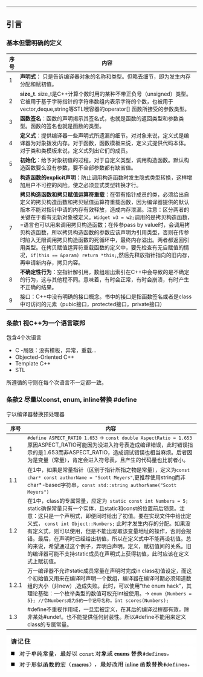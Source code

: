 
_ _ _
## 引言

### 基本但需明确的定义

| 序号 | 内容 |
|--------|--------|
|1| **声明式**： 只是告诉编译器对象的名称和类型。但略去细节，即为发生内存分配和赋初值。|
|   2   | **size_t**. size_t是C++计算个数时用的某种不带正负号（unsigned）类型。它被用于基于字符指针的字符串数组内表示字符的个数，也被用于vector,deque,string等STL哦容器的operator[] 函数所接受的参数类型。      |
|3| **函数签名**：函数的声明揭示其签名式，也就是函数的返回类型和参数类型。函数的签名也就是函数的类型。|
|4|**定义式**：提供编译器一些声明式所遗漏的细节。对对象来说，定义式是编译器为对象拨发内存。对于函数，函数模板来说，定义式提供代码本体。对于类和类模板来说，定义式列出它们的成员。|
|5|**初始化**：给予对象初值的过程。对于自定义类型，调用构造函数。默认构造函数要么没有参数，要不全部参数都有缺省值。|
|6|**构造函数的explicit声明**：防止调用构造函数时发生隐式类型转换，这样增加用户不可控的风险。使之必须显式类型转换才行。|
|7|**拷贝构造函数和拷贝赋值运算符重载**：在带有指针成员的类，必须给出自定义的拷贝构造函数和拷贝赋值运算符重载函数，因为编译器提供的默认版本不能对指针申请的内存有效释放，造成内存泄漏。注意：区分两者的关键在于看有无新对象被定义。`Widget w3 = w2;`调用的是拷贝构造函数，=语言也可以用来调用拷贝构造函数；在传参pass by value时，会调用拷贝构造函数，所以拷贝构造函数的参数应该声明为引用类型，否则在传参时陷入无限调用拷贝构造函数的死循环中，最终内存溢出。两者都返回引用类型。在拷贝赋值运算符重载函数的定义中，要先检查有无自赋值的情况，`if(this == &param) return *this;`,然后先释放指针指向的旧内存，再申请新内存，拷贝内容。|
|8|**不确定性行为**：空指针解引用，数组超出索引在C++中会导致的是不确定的行为，这与其他程不同。意味着，有时会正常，有时会崩溃，有时产生不正确的结果。|
|9|接口：C++中没有明确的接口概念。书中的接口是指函数签名或者是class中可访问的元素（pubic接口，protected接口，private接口）|


### 条款1 视C++为一个语言联邦
包含4个次语言
- C -局限：没有模板，异常，重载...
- Objected-Oriented C++
- Template C++
- STL

所遵循的守则在每个次语言不一定都一致。

### 条款2 尽量以const, enum, inline替换 #define
宁以编译器替换预处理器

| 序号 | 内容 |
|--------|--------|
|   1     | `#define ASPECT_RATIO 1.653` -> `const double AspectRatio = 1.653` 原因ASPECT_RATIO可能因为没进入符号表造成编译错误，此时错误指示的是1.653而非ASPECT_RATIO，造成调试错误也相当麻烦。后者因为是变量（常量），肯定会进入符号表，且产生的代码量也比前者小。|
|1.1|在1中，如果是常量指针（区别于指针所指之物是常量），定义为`const char* const authorName = "Scott Meyers"`,更推荐使用string而非char*-based字符串，`const std::string authorName("Scott Meyers")`|
|1.2|在1中，class的专属常量，应定为` static const int Numbers = 5;` static确保常量只有一个实体，且static和const的位置前后随意。注意：这只是一个声明式，即便同时给出了初值。要在实现文件中给出定义式， `const int Object::Numbers;` 此时才发生内存的分配。如果没有定义式，则可以使用，但是不能出现取该变量地址的操作，否则会报错。最后，在声明时已经给出初值，所以在定义式中不能再设初值。总的来说，希望通过这个例子，弄明白声明，定义，赋初值间的关系。旧的编译器可能不支持static成员在声明式上获得初值，此时应该在定义式上赋初值。|
|1.2.1|万一编译器不允许static成员常量在声明时完成in class初值设定，而这个初始值又用来在编译时声明一个数组，编译器在编译时期必须知道数组的大小（非new）,造成失败。此时，可以使用“the enum hack”，其理论基础：一个枚举类型的数值可权充int被使用。-> `enum {Numbers = 5}; //令Numbers成为5的一个记号名称。int scores(Numbers);`|
|1.3|#define不重视作用域，一旦宏被定义，在其后的编译过程都有效，除非某处#undef。也不能提供任何封装性。所以#define不能用来定义class的专属常量。|

![条款2-0](条款2-0.png)




